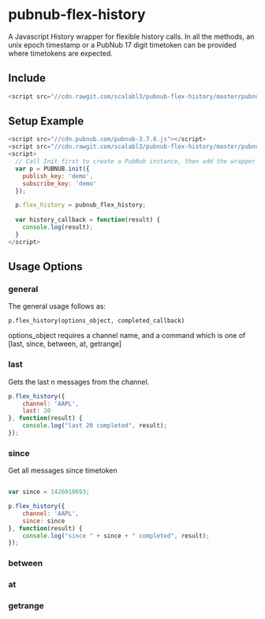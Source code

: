 # pubnub-flex-history
A Javascript History wrapper for flexible history calls. In all the methods, an unix epoch timestamp or a PubNub 17 digit timetoken can be provided where timetokens are expected.

## Include

```javascript
<script src="//cdn.rawgit.com/scalabl3/pubnub-flex-history/master/pubnub-flex-history.js"></script>
```

## Setup Example

```javascript
<script src="//cdn.pubnub.com/pubnub-3.7.8.js"></script>
<script src="//cdn.rawgit.com/scalabl3/pubnub-flex-history/master/pubnub-flex-history.js"></script>
<script>
  // Call Init first to create a PubNub instance, then add the wrapper method to that object
  var p = PUBNUB.init({
    publish_key: 'demo',
    subscribe_key: 'demo'
  });

  p.flex_history = pubnub_flex_history;
  
  var history_callback = function(result) {
    console.log(result);
  }
</script>
```

## Usage Options ##

### general ###

The general usage follows as:

    p.flex_history(options_object, completed_callback)

options_object requires a channel name, and a command which is one of [last, since, between, at, getrange]

### last ###

Gets the last n messages from the channel.

```javascript
p.flex_history({
    channel: 'AAPL',
    last: 20
}, function(result) {
    console.log("last 20 completed", result);
});
```

### since ###

Get all messages since timetoken

```javascript

var since = 1426010693;

p.flex_history({
    channel: 'AAPL',
    since: since
}, function(result) {
    console.log("since " + since + " completed", result);
});
```

### between ###


### at ###


### getrange ###

